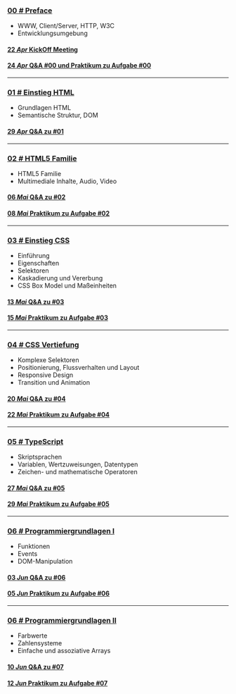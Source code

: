### [**00 _#_** Preface](L00)  
- WWW, Client/Server, HTTP, W3C
- Entwicklungsumgebung

#### [**22 _Apr_** KickOff Meeting](L00/KickOff)

#### [**24 _Apr_** Q&A #00 und Praktikum zu Aufgabe #00](L00/#a--aufgabe-00)

---


### [**01 _#_** Einstieg HTML](L01)  
- Grundlagen HTML
- Semantische Struktur, DOM

#### [**29 _Apr_** Q&A zu #01](L01/#-qa-fragen-und-antworten)

---

### [**02 _#_** HTML5 Familie](L02)  
- HTML5 Familie
- Multimediale Inhalte, Audio, Video

#### [**06 _Mai_** Q&A zu #02](L02/#-qa-fragen-und-antworten)

#### [**08 _Mai_** Praktikum zu Aufgabe #02](L02/#a--aufgabe-02)

---

### [**03 _#_** Einstieg CSS](L03)  
- Einführung
- Eigenschaften
- Selektoren
- Kaskadierung und Vererbung
- CSS Box Model und Maßeinheiten

#### [**13 _Mai_** Q&A zu #03](L03/#-qa-fragen-und-antworten)

#### [**15 _Mai_** Praktikum zu Aufgabe #03](L03/#a--aufgabe-03)

---

### [**04 _#_** CSS Vertiefung](L04)

- Komplexe Selektoren
- Positionierung, Flussverhalten und Layout
- Responsive Design
- Transition und Animation

#### [**20 _Mai_** Q&A zu #04](L04/#-qa-fragen-und-antworten)

#### [**22 _Mai_** Praktikum zu Aufgabe #04](L04/#a--aufgabe-04)

---

### [**05 _#_** TypeScript](L05)

- Skriptsprachen
- Variablen, Wertzuweisungen, Datentypen
- Zeichen- und mathematische Operatoren

#### [**27 _Mai_** Q&A zu #05](L05/#-qa-fragen-und-antworten)

#### [**29 _Mai_** Praktikum zu Aufgabe #05](L05/#a--aufgabe-05)

---

### [**06 _#_** Programmiergrundlagen I](L06)

- Funktionen
- Events
- DOM-Manipulation

#### [**03 _Jun_** Q&A zu #06](L06/#-qa-fragen-und-antworten)

#### [**05 _Jun_** Praktikum zu Aufgabe #06](L06/#a--aufgabe-06)

---

### [**06 _#_** Programmiergrundlagen II](L07)

- Farbwerte
- Zahlensysteme
- Einfache und assoziative Arrays

#### [**10 _Jun_** Q&A zu #07](L07/#-qa-fragen-und-antworten)

#### [**12 _Jun_** Praktikum zu Aufgabe #07](L07/#a--aufgabe-07)